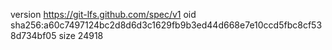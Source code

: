 version https://git-lfs.github.com/spec/v1
oid sha256:a60c7497124bc2d8d6d3c1629fb9b3ed44d668e7e10ccd5fbc8cf538d734bf05
size 24918
